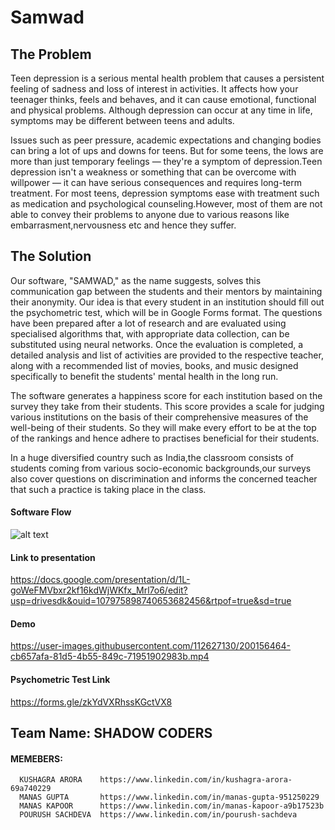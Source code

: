 # Samwad

## The Problem
Teen depression is a serious mental health problem that causes a persistent feeling of sadness and loss of interest in activities. It affects how your teenager thinks, feels and behaves, and it can cause emotional, functional and physical problems. Although depression can occur at any time in life, symptoms may be different between teens and adults.

Issues such as peer pressure, academic expectations and changing bodies can bring a lot of ups and downs for teens. But for some teens, the lows are more than just temporary feelings — they're a symptom of depression.Teen depression isn't a weakness or something that can be overcome with willpower — it can have serious consequences and requires long-term treatment. For most teens, depression symptoms ease with treatment such as medication and psychological counseling.However, most of them are not able to convey their problems to anyone due to various reasons like embarrasment,nervousness etc and hence they suffer.

## The Solution
Our software, "SAMWAD," as the name suggests, solves this communication gap between the students and their mentors by maintaining their anonymity. Our idea is that every student in an institution should fill out the psychometric test, which will be in Google Forms format. The questions have been prepared after a lot of research and are evaluated using specialised algorithms that, with appropriate data collection, can be substituted using neural networks. Once the evaluation is completed, a detailed analysis and list of activities are provided to the respective teacher, along with a recommended list of movies, books, and music designed specifically to benefit the students' mental health in the long run.

The software generates a happiness score for each institution based on the survey they take from their students. This score provides a scale for judging various institutions on the basis of their comprehensive measures of the well-being of their students. So they will make every effort to be at the top of the rankings and hence adhere to practises beneficial for their students.

In a huge diversified country such as India,the classroom consists of students coming from various socio-economic backgrounds,our surveys also cover questions on discrimination and informs the concerned teacher that such a practice is taking place in the class.


#### Software Flow
![alt text](https://raw.githubusercontent.com/phoenix6017/Samwad/main/flow.png)

#### Link to presentation
https://docs.google.com/presentation/d/1L-goWeFMVbxr2kf16kdWjWKfx_Mrl7o6/edit?usp=drivesdk&ouid=107975898740653682456&rtpof=true&sd=true

#### Demo
https://user-images.githubusercontent.com/112627130/200156464-cb657afa-81d5-4b55-849c-71951902983b.mp4

#### Psychometric Test Link
https://forms.gle/zkYdVXRhssKGctVX8

## Team Name: SHADOW CODERS
#### MEMEBERS: 
      KUSHAGRA ARORA    https://www.linkedin.com/in/kushagra-arora-69a740229
      MANAS GUPTA       https://www.linkedin.com/in/manas-gupta-951250229
      MANAS KAPOOR      https://www.linkedin.com/in/manas-kapoor-a9b17523b
      POURUSH SACHDEVA  https://www.linkedin.com/in/pourush-sachdeva






